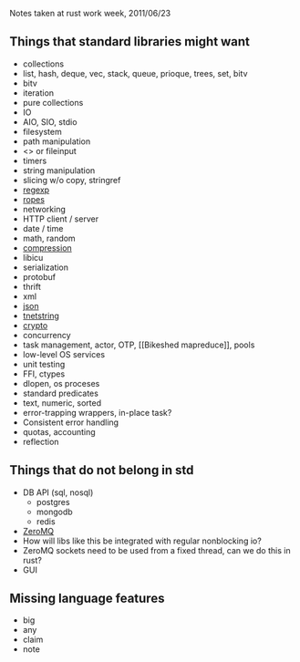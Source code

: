 Notes taken at rust work week, 2011/06/23

## Things that standard libraries might want

* collections
 * list, hash, deque, vec, stack, queue, prioque, trees, set, bitv
 * bitv
 * iteration
 * pure collections
* IO
 * AIO, SIO, stdio
 * filesystem
 * path manipulation
 * <> or fileinput
 * timers
* string manipulation
 * slicing w/o copy, stringref
 * [regexp](https://github.com/elly/rustpcre)
 * [ropes](https://github.com/mozilla/rust/blob/master/src/libstd/rope.rs)
* networking
 * HTTP client / server
* date / time
* math, random
* [compression](https://github.com/elly/rustzlib)
* libicu
* serialization
 * protobuf
 * thrift
 * xml
 * [json](https://github.com/mozilla/rust/blob/master/src/libstd/json.rs)
 * [tnetstring](https://github.com/erickt/rust-tnetstring)
* [crypto](https://github.com/elly/rustcrypto)
* concurrency
 * task management, actor, OTP, [[Bikeshed mapreduce]], pools
* low-level OS services
* unit testing
* FFI, ctypes
* dlopen, os proceses
* standard predicates
 * text, numeric, sorted
* error-trapping wrappers, in-place task?
 * Consistent error handling
* quotas, accounting
* reflection

## Things that do not belong in std
* DB API (sql, nosql)
  * postgres
  * mongodb
  * redis
* [ZeroMQ](https://github.com/erickt/rust-zmq)
 * How will libs like this be integrated with regular nonblocking io?
 * ZeroMQ sockets need to be used from a fixed thread, can we do this in rust?
* GUI

## Missing language features
* big
* any
* claim
* note
